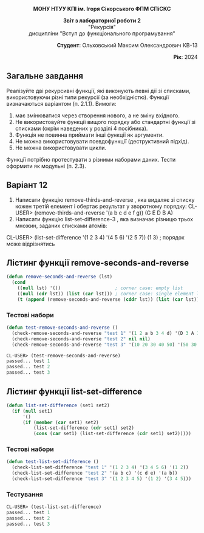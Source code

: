 <p align="center"><b>МОНУ НТУУ КПІ ім. Ігоря Сікорського ФПМ СПіСКС</b></p>
<p align="center">
<b>Звіт з лабораторної роботи 2</b><br/>
"Рекурсія"<br/>
дисципліни "Вступ до функціонального програмування"
</p>
<p align="right"><b>Студент</b>: Ольховський Максим Олександрович КВ-13</p>
<p align="right"><b>Рік</b>: 2024</p>

## Загальне завдання

Реалізуйте дві рекурсивні функції, які виконують певні дії зі списками, використовуючи різні типи рекурсії (за необхідністю). Функції визначаються варіантом (п. 2.1.1). Вимоги:

1. має змінюватися через створення нового, а не зміну вхідного.
2. Не використовуйте функції вищого порядку або стандартні функції зі списками (окрім наведених у розділі 4 посібника).
3. Функція не повинна приймати інші функції як аргументи.
4. Не можна використовувати псевдофункції (деструктивний підхід).
5. Не можна використовувати цикли.

Функції потрібно протестувати з різними наборами даних. Тести оформити як модульні (п. 2.3).

## Варіант 12

1. Написати функцію remove-thirds-and-reverse , яка видаляє зі списку кожен третій
елемент і обертає результат у зворотному порядку:
CL-USER> (remove-thirds-and-reverse '(a b c d e f g))
(G E D B A)
2. Написати функцію list-set-difference-3 , яка визначає різницю трьох множин,
заданих списками атомів:

CL-USER> (list-set-difference '(1 2 3 4) '(4 5 6) '(2 5 7))
(1 3) ; порядок може відрізнятись

## Лістинг функції remove-seconds-and-reverse

```lisp
(defun remove-seconds-and-reverse (lst)
  (cond
    ((null lst) '())                    ; corner case: empty list
    ((null (cdr lst)) (list (car lst))) ; corner case: single element list
    (t (append (remove-seconds-and-reverse (cddr lst)) (list (car lst)) ))))
```

### Тестові набори

```lisp
(defun test-remove-seconds-and-reverse ()
  (check-remove-seconds-and-reverse "test 1" '(1 2 a b 3 4 d) '(D 3 A 1))
  (check-remove-seconds-and-reverse "test 2" nil nil)
  (check-remove-seconds-and-reverse "test 3" '(10 20 30 40 50) '(50 30 10)))
```

```lisp
CL-USER> (test-remove-seconds-and-reverse)
passed... test 1
passed... test 2
passed... test 3
```

## Лістинг функції list-set-difference

```lisp
(defun list-set-difference (set1 set2)
  (if (null set1)             
      '()                
      (if (member (car set1) set2)
          (list-set-difference (cdr set1) set2)
          (cons (car set1) (list-set-difference (cdr set1) set2)))))
```

### Тестові набори

```lisp
(defun test-list-set-difference ()
  (check-list-set-difference "test 1" '(1 2 3 4) '(3 4 5 6) '(1 2))
  (check-list-set-difference "test 2" '(a b c) '(c d e) '(a b))              
  (check-list-set-difference "test 3" '(1 2 3 4 5) '(1 2) '(3 4 5)))
```

### Тестування

```lisp
CL-USER> (test-list-set-difference)
passed... test 1
passed... test 2
passed... test 3
```

